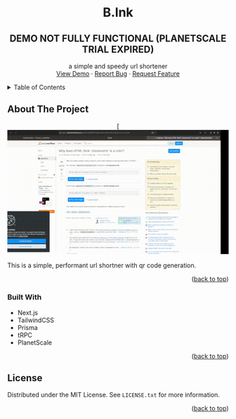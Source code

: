 <!-- Improved compatibility of back to top link: See: https://github.com/othneildrew/Best-README-Template/pull/73 -->
<a name="readme-top"></a>
<!--
*** Thanks for checking out the Best-README-Template. If you have a suggestion
*** that would make this better, please fork the repo and create a pull request
*** or simply open an issue with the tag "enhancement".
*** Don't forget to give the project a star!
*** Thanks again! Now go create something AMAZING! :D
-->



<!-- PROJECT SHIELDS -->
<!--
*** I'm using markdown "reference style" links for readability.
*** Reference links are enclosed in brackets [ ] instead of parentheses ( ).
*** See the bottom of this document for the declaration of the reference variables
*** for contributors-url, forks-url, etc. This is an optional, concise syntax you may use.
*** https://www.markdownguide.org/basic-syntax/#reference-style-links
-->


<!-- PROJECT LOGO -->
<br />
<div align="center">


  <h1 align="center">B.lnk</h1>
  <h2> DEMO NOT FULLY FUNCTIONAL (PLANETSCALE TRIAL EXPIRED)</h2>


  <p align="center">
    a simple and speedy url shortener
    <br />
    <a href="https://blnk.fraserws.dev/">View Demo</a>
    ·
    <a href="https://github.com/fraserws/blnk/issues">Report Bug</a>
    ·
    <a href="https://github.com/fraserws/blnk/issues">Request Feature</a>
  </p>
</div>



<!-- TABLE OF CONTENTS -->
<details>
  <summary>Table of Contents</summary>
  <ol>
    <li>
      <a href="#about-the-project">About The Project</a>
      <ul>
        <li><a href="#built-with">Built With</a></li>
      </ul>
    </li>
    </li>
    <li><a href="#license">License</a></li>
  </ol>
</details>



<!-- ABOUT THE PROJECT -->
## About The Project
<div align="center">

[![](https://github.com/fraserws/blnk/blob/main/2022-09-15%2017-09-06.gif)
</div align="center">
This is a simple, performant url shortner with qr code generation.

<p align="right">(<a href="#readme-top">back to top</a>)</p>



### Built With





* Next.js
* TailwindCSS
* Prisma
* tRPC
* PlanetScale


<p align="right">(<a href="#readme-top">back to top</a>)</p>












<!-- LICENSE -->
## License

Distributed under the MIT License. See `LICENSE.txt` for more information.

<p align="right">(<a href="#readme-top">back to top</a>)</p>







